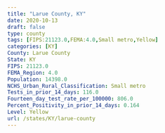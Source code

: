 ```yaml
---
title: "Larue County, KY"
date: 2020-10-13
draft: false
type: county
tags: [FIPS:21123.0,FEMA:4.0,Small metro,Yellow]
categories: [KY]
County: Larue County
State: KY
FIPS: 21123.0
FEMA_Region: 4.0
Population: 14398.0
NCHS_Urban_Rural_Classification: Small metro
Tests_in_prior_14_days: 116.0
Fourteen_day_test_rate_per_100000: 806.0
Percent_Positivity_in_prior_14_days: 0.164
Level: Yellow
url: /states/KY/larue-county
---
```



